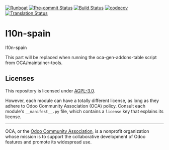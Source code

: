 
[![Runboat](https://img.shields.io/badge/runboat-Try%20me-875A7B.png)](https://runboat.odoo-community.org/builds?repo=OCA/l10n-spain&target_branch=18.0)
[![Pre-commit Status](https://github.com/OCA/l10n-spain/actions/workflows/pre-commit.yml/badge.svg?branch=18.0)](https://github.com/OCA/l10n-spain/actions/workflows/pre-commit.yml?query=branch%3A18.0)
[![Build Status](https://github.com/OCA/l10n-spain/actions/workflows/test.yml/badge.svg?branch=18.0)](https://github.com/OCA/l10n-spain/actions/workflows/test.yml?query=branch%3A18.0)
[![codecov](https://codecov.io/gh/OCA/l10n-spain/branch/18.0/graph/badge.svg)](https://codecov.io/gh/OCA/l10n-spain)
[![Translation Status](https://translation.odoo-community.org/widgets/l10n-spain-18-0/-/svg-badge.svg)](https://translation.odoo-community.org/engage/l10n-spain-18-0/?utm_source=widget)

<!-- /!\ do not modify above this line -->

# l10n-spain

l10n-spain

<!-- /!\ do not modify below this line -->

<!-- prettier-ignore-start -->

[//]: # (addons)

This part will be replaced when running the oca-gen-addons-table script from OCA/maintainer-tools.

[//]: # (end addons)

<!-- prettier-ignore-end -->

## Licenses

This repository is licensed under [AGPL-3.0](LICENSE).

However, each module can have a totally different license, as long as they adhere to Odoo Community Association (OCA)
policy. Consult each module's `__manifest__.py` file, which contains a `license` key
that explains its license.

----
OCA, or the [Odoo Community Association](http://odoo-community.org/), is a nonprofit
organization whose mission is to support the collaborative development of Odoo features
and promote its widespread use.
